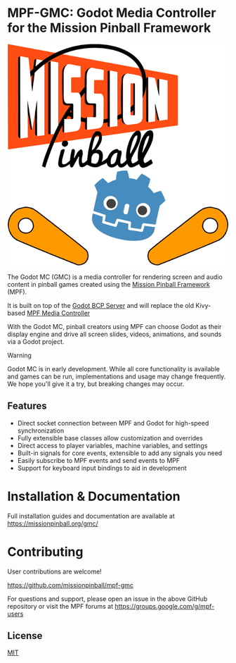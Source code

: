 # MPF-GMC: Godot Media Controller for the Mission Pinball Framework

![Godot BCP Logo](https://github.com/missionpinball/godot-bcp-server/blob/main/icon.png?raw=true)

The Godot MC (GMC) is a media controller for rendering screen and audio content in pinball games created using the [Mission Pinball Framework](https://www.missionpinball.org) (MPF).

It is built on top of the [Godot BCP Server](https://github.com/missionpinball/godot-bcp-server) and will replace the old Kivy-based [MPF Media Controller](https://github.com/missionpinball/mpf-mc)

With the Godot MC, pinball creators using MPF can choose Godot as their display engine and drive all screen slides, videos, animations, and sounds via a Godot project.

> [!WARNING]
> Godot MC is in early development. While all core functionality is available and games can be run, implementations and usage may change frequently. We hope you'll give it a try, but breaking changes may occur.

## Features
* Direct socket connection between MPF and Godot for high-speed synchronization
* Fully extensible base classes allow customization and overrides
* Direct access to player variables, machine variables, and settings
* Built-in signals for core events, extensible to add any signals you need
* Easily subscribe to MPF events and send events to MPF
* Support for keyboard input bindings to aid in development

# Installation & Documentation

Full installation guides and documentation are available at https://missionpinball.org/gmc/

# Contributing

User contributions are welcome!

https://github.com/missionpinball/mpf-gmc

For questions and support, please open an issue in the above GitHub repository or visit the MPF forums at https://groups.google.com/g/mpf-users

## License
[MIT](https://choosealicense.com/licenses/mit/)